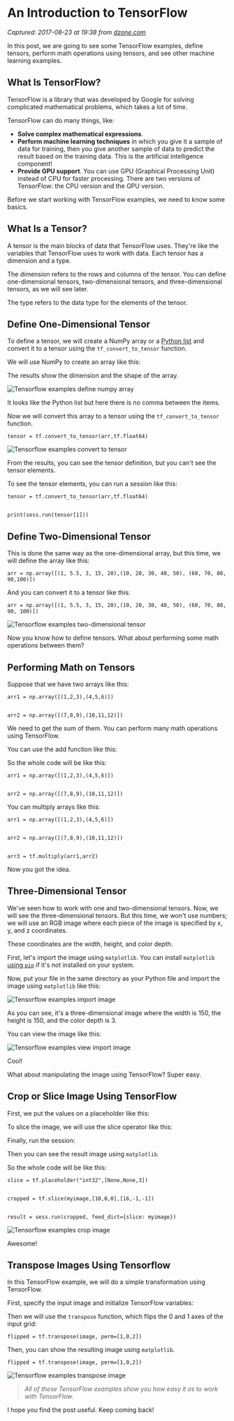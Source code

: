 # An Introduction to TensorFlow

_Captured: 2017-08-23 at 19:38 from [dzone.com](https://dzone.com/articles/tensorflow-simplified-examples?edition=319409&utm_source=Daily%20Digest&utm_medium=email&utm_campaign=Daily%20Digest%202017-08-23)_

In this post, we are going to see some TensorFlow examples, define tensors, perform math operations using tensors, and see other machine learning examples.

## What Is TensorFlow?

TensorFlow is a library that was developed by Google for solving complicated mathematical problems, which takes a lot of time.

TensorFlow can do many things, like:

  * **Solve complex mathematical expressions**.
  * **Perform machine learning techniques** in which you give it a sample of data for training, then you give another sample of data to predict the result based on the training data. This is the artificial intelligence component!
  * **Provide GPU support**. You can use GPU (Graphical Processing Unit) instead of CPU for faster processing. There are two versions of TensorFlow: the CPU version and the GPU version.

Before we start working with TensorFlow examples, we need to know some basics.

## What Is a Tensor?

A tensor is the main blocks of data that TensorFlow uses. They're like the variables that TensorFlow uses to work with data. Each tensor has a dimension and a type.

The dimension refers to the rows and columns of the tensor. You can define one-dimensional tensors, two-dimensional tensors, and three-dimensional tensors, as we will see later.

The type refers to the data type for the elements of the tensor.

## Define One-Dimensional Tensor

To define a tensor, we will create a NumPy array or a [Python list](https://likegeeks.com/python-list-functions/) and convert it to a tensor using the `tf_convert_to_tensor` function.

We will use NumPy to create an array like this:

The results show the dimension and the shape of the array.

![Tensorflow examples define numpy array](https://likegeeks.com/wp-content/uploads/2017/08/01-Tensorflow-exmaples-define-numpy-array.png)

It looks like the Python list but here there is no comma between the items.

Now we will convert this array to a tensor using the `tf_convert_to_tensor` function.
    
    
    tensor = tf.convert_to_tensor(arr,tf.float64)

![Tensorflow examples convert to tensor](https://likegeeks.com/wp-content/uploads/2017/08/02-Tensorflow-exmaples-convert-to-tensor.png)

From the results, you can see the tensor definition, but you can't see the tensor elements.

To see the tensor elements, you can run a session like this:
    
    
    tensor = tf.convert_to_tensor(arr,tf.float64)
    
    
    print(sess.run(tensor[1]))

## Define Two-Dimensional Tensor

This is done the same way as the one-dimensional array, but this time, we will define the array like this:
    
    
    arr = np.array([(1, 5.5, 3, 15, 20),(10, 20, 30, 40, 50), (60, 70, 80, 90,100)])

And you can convert it to a tensor like this:
    
    
    arr = np.array([(1, 5.5, 3, 15, 20),(10, 20, 30, 40, 50), (60, 70, 80, 90, 100)])

![Tensorflow examples two-dimensional tensor](https://likegeeks.com/wp-content/uploads/2017/08/04-Tensorflow-exmaples-two-dimensional-tensor.png)

Now you know how to define tensors. What about performing some math operations between them?

## Performing Math on Tensors

Suppose that we have two arrays like this:
    
    
    arr1 = np.array([(1,2,3),(4,5,6)]) 
    
    
    arr2 = np.array([(7,8,9),(10,11,12)])

We need to get the sum of them. You can perform many math operations using TensorFlow.

You can use the add function like this:

So the whole code will be like this:
    
    
    arr1 = np.array([(1,2,3),(4,5,6)])
    
    
    arr2 = np.array([(7,8,9),(10,11,12)])

You can multiply arrays like this:
    
    
    arr1 = np.array([(1,2,3),(4,5,6)])
    
    
    arr2 = np.array([(7,8,9),(10,11,12)])
    
    
    arr3 = tf.multiply(arr1,arr2)

Now you got the idea.

## Three-Dimensional Tensor

We've seen how to work with one and two-dimensional tensors. Now, we will see the three-dimensional tensors. But this time, we won't use numbers; we will use an RGB image where each piece of the image is specified by x, y, and z coordinates.

These coordinates are the width, height, and color depth.

First, let's import the image using `matplotlib`. You can install `matplotlib` [using `pip`](https://likegeeks.com/import-create-install-reload-alias-python-modules/#Install-Python-Modules-Using-pip) if it's not installed on your system.

Now, put your file in the same directory as your Python file and import the image using `matplotlib` like this:

![Tensorflow examples import image](https://likegeeks.com/wp-content/uploads/2017/08/07-Tensorflow-exmaples-import-image.png)

As you can see, it's a three-dimensional image where the width is 150, the height is 150, and the color depth is 3.

You can view the image like this:

![Tensorflow examples view import image](https://likegeeks.com/wp-content/uploads/2017/08/08-Tensorflow-exmaples-view-import-image.png)

Cool!

What about manipulating the image using TensorFlow? Super easy.

## Crop or Slice Image Using TensorFlow

First, we put the values on a placeholder like this:

To slice the image, we will use the slice operator like this:

Finally, run the session:

Then you can see the result image using `matplotlib`.

So the whole code will be like this:
    
    
    slice = tf.placeholder("int32",[None,None,3])
    
    
    cropped = tf.slice(myimage,[10,0,0],[16,-1,-1])
    
    
    result = sess.run(cropped, feed_dict={slice: myimage})

![Tensorflow examples crop image](https://likegeeks.com/wp-content/uploads/2017/08/10-Tensorflow-exmaples-crop-image.png)

Awesome!

## Transpose Images Using Tensorflow

In this TensorFlow example, we will do a simple transformation using TensorFlow.

First, specify the input image and initialize TensorFlow variables:

Then we will use the `transpose` function, which flips the 0 and 1 axes of the input grid:
    
    
    flipped = tf.transpose(image, perm=[1,0,2])

Then, you can show the resulting image using `matplotlib`.
    
    
    flipped = tf.transpose(image, perm=[1,0,2])

![Tensorflow examples transpose image](https://likegeeks.com/wp-content/uploads/2017/08/09-Tensorflow-exmaples-transpose-image.png)

> _All of these TensorFlow examples show you how easy it os to work with TensorFlow._

I hope you find the post useful. Keep coming back!
